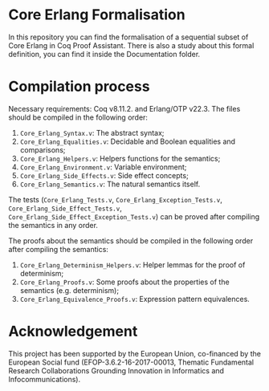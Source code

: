 # Core Erlang Formalisation

In this repository you can find the formalisation of a sequential subset of Core Erlang in Coq Proof Assistant. There is also a study about this formal definition, you can find it inside the Documentation folder.

# Compilation process

Necessary requirements: Coq v8.11.2. and Erlang/OTP v22.3. The files should be compiled in the following order:

1. `Core_Erlang_Syntax.v`: The abstract syntax;
2. `Core_Erlang_Equalities.v`: Decidable and Boolean equalities and comparisons;
3. `Core_Erlang_Helpers.v`: Helpers functions for the semantics;
4. `Core_Erlang_Environment.v`: Variable environment;
5. `Core_Erlang_Side_Effects.v`: Side effect concepts;
6. `Core_Erlang_Semantics.v`: The natural semantics itself.

The tests (`Core_Erlang_Tests.v`, `Core_Erlang_Exception_Tests.v`, `Core_Erlang_Side_Effect_Tests.v`, `Core_Erlang_Side_Effect_Exception_Tests.v`) can be proved after compiling the semantics in any order.

The proofs about the semantics should be compiled in the following order after compiling the semantics:

1. `Core_Erlang_Determinism_Helpers.v`: Helper lemmas for the proof of determinism;
2. `Core_Erlang_Proofs.v`: Some proofs about the properties of the semantics (e.g. determinism);
3. `Core_Erlang_Equivalence_Proofs.v`: Expression pattern equivalences.

# Acknowledgement

This project has been supported by the European Union, co-financed by the European Social fund (EFOP-3.6.2-16-2017-00013, Thematic Fundamental Research Collaborations Grounding Innovation in Informatics and Infocommunications).
